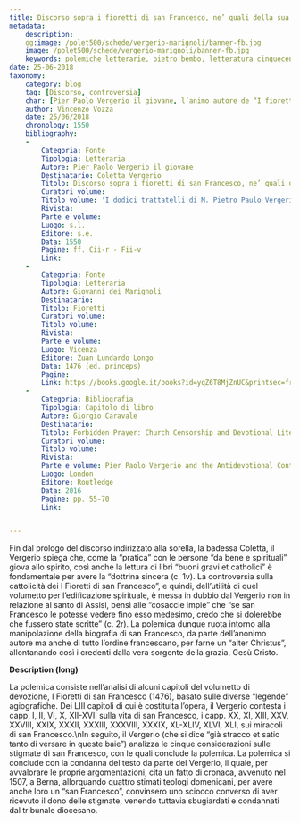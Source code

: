 ```yaml
---
title: Discorso sopra i fioretti di san Francesco, ne’ quali della sua vita et delle sue stigmate si ragiona
metadata:
	description: 
	og:image: /polet500/schede/vergerio-marignoli/banner-fb.jpg
	image: /polet500/schede/vergerio-marignoli/banner-fb.jpg
	keywords: polemiche letterarie, pietro bembo, letteratura cinquecento
date: 25-06-2018
taxonomy:
	category: blog
    tag: [Discorso, controversia]
    char: [Pier Paolo Vergerio il giovane, l’animo autore de “I fioretti di san Francesco” (Giovanni dei Marignoli), Coletta Vergerio, san Francesco d'Assisi, santa Chiara d'Assisi]
    author: Vincenzo Vozza
    date: 25/06/2018
    chronology: 1550
    bibliography:
	-
	    Categoria: Fonte
	    Tipologia: Letteraria
	    Autore: Pier Paolo Vergerio il giovane
	    Destinatario: Coletta Vergerio
	    Titolo: Discorso sopra i fioretti di san Francesco, ne’ quali della sua vita et delle sue stigmate si ragiona
	    Curatori volume: 
	    Titolo volume: 'I dodici trattatelli di M. Pietro Paulo Vergerio, Vescovo di Capodistria, fatti poco avanti il suo partire d''Italia.'
	    Rivista: 
	    Parte e volume: 
	    Luogo: s.l.
	    Editore: s.e.
	    Data: 1550
	    Pagine: ff. Cii-r - Fii-v
	    Link: 
	-
	    Categoria: Fonte
	    Tipologia: Letteraria
	    Autore: Giovanni dei Marignoli
	    Destinatario: 
	    Titolo: Fioretti
	    Curatori volume: 
	    Titolo volume: 
	    Rivista: 
	    Parte e volume: 
	    Luogo: Vicenza
	    Editore: Zuan Lundardo Longo
	    Data: 1476 (ed. princeps)
	    Pagine: 
	    Link: https://books.google.it/books?id=yqZ6T8MjZnUC&printsec=frontcover&dq=Cristoforo+Marcello+Rituum+ecclesiasticorum+sive+sacrarum&hl=it&sa=X&ved=0ahUKEwiL04i1j5_cAhWmNpoKHQlQBZYQ6AEIUzAH#v=onepage&q&f=false
	-
	    Categoria: Bibliografia
	    Tipologia: Capitolo di libro
	    Autore: Giorgio Caravale
	    Destinatario: 
	    Titolo: Forbidden Prayer: Church Censorship and Devotional Literature in Renaissance Italy
	    Curatori volume: 
	    Titolo volume: 
	    Rivista: 
	    Parte e volume: Pier Paolo Vergerio and the Antidevotional Controversy
	    Luogo: London
	    Editore: Routledge
	    Data: 2016
	    Pagine: pp. 55-70
	    Link: 


---
```


Fin dal prologo del discorso indirizzato alla sorella, la badessa Coletta, il Vergerio spiega che, come la “pratica” con le persone “da bene e spirituali” giova allo spirito, così anche la lettura di libri “buoni gravi et catholici” è fondamentale per avere la “dottrina sincera (c. 1v). La controversia sulla cattolicità dei I Fioretti di san Francesco”, e quindi, dell’utilità di quel volumetto per l’edificazione spirituale, è messa in dubbio dal Vergerio non in relazione al santo di Assisi, bensì alle “cosaccie impie” che “se san Francesco le potesse vedere fino esso medesimo, credo che si dolerebbe che fussero state scritte” (c. 2r). La polemica dunque ruota intorno alla manipolazione della biografia di san Francesco, da parte dell’anonimo autore ma anche di tutto l’ordine francescano, per farne un “alter Christus”, allontanando così i credenti dalla vera sorgente della grazia, Gesù Cristo.

**Description (long)**

La polemica consiste nell’analisi di alcuni capitoli del volumetto di devozione, I Fioretti di san Francesco (1476), basato sulle diverse “legende” agiografiche. Dei LIII capitoli di cui è costituita l’opera, il Vergerio contesta i capp. I, II, VI, X, XII-XVII sulla vita di san Francesco, i capp. XX, XI, XIII, XXV, XXVIII, XXIX, XXXII, XXXIII, XXXVIII, XXXIX, XL-XLIV, XLVI, XLI, sui miracoli di san Francesco.\nIn seguito, il Vergerio (che si dice “già stracco et satio tanto di versare in queste baie”) analizza le cinque considerazioni sulle stigmate di san Francesco, con le quali conclude la polemica. La polemica si conclude con la condanna del testo da parte del Vergerio, il quale, per avvalorare le proprie argomentazioni, cita un fatto di cronaca, avvenuto nel 1507, a Berna, allorquando quattro stimati teologi domenicani, per avere anche loro un “san Francesco”, convinsero uno sciocco converso di aver ricevuto il dono delle stigmate, venendo tuttavia sbugiardati e condannati dal tribunale diocesano. 


